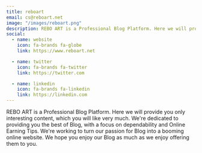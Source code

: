 ```yaml
---
title: reboart
email: cs@reboart.net
image: "/images/reboart.png"
description: REBO ART is a Professional Blog Platform. Here we will provide you only interesting content, which you will like very much. We're dedicated to providing you the best of Blog, with a focus on dependability and Online Earning Tips.
social:
  - name: website
    icon: fa-brands fa-globe
    link: https://www.reboart.net

  - name: twitter
    icon: fa-brands fa-twitter
    link: https://twitter.com

  - name: linkedin
    icon: fa-brands fa-linkedin
    link: https://linkedin.com
---
```


REBO ART is a Professional Blog Platform. Here we will provide you only interesting content, which you will like very much. We're dedicated to providing you the best of Blog, with a focus on dependability and Online Earning Tips. We're working to turn our passion for Blog into a booming online website. We hope you enjoy our Blog as much as we enjoy offering them to you.
